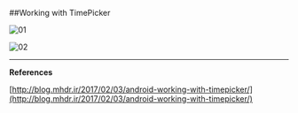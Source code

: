 ##Working with TimePicker

![01](https://raw.githubusercontent.com/mhdr/AndroidSamples/master/017/images/Android%20Emulator%20-%20Nexus_5_API_25%3A5554_001.png  "01")

![02](https://raw.githubusercontent.com/mhdr/AndroidSamples/master/017/images/Android%20Emulator%20-%20Nexus_5_API_25%3A5554_002.png  "02")

***

**References**

[http://blog.mhdr.ir/2017/02/03/android-working-with-timepicker/](http://blog.mhdr.ir/2017/02/03/android-working-with-timepicker/) 
